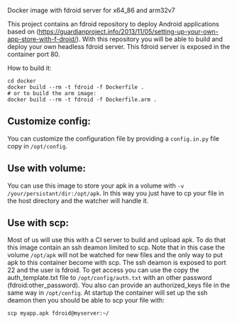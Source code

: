 Docker image with fdroid server for x64_86 and arm32v7

This project contains an fdroid repository to deploy Android applications based on (https://guardianproject.info/2013/11/05/setting-up-your-own-app-store-with-f-droid/).
With this repository you will be able to build and deploy your own headless fdroid server.
This fdroid server is exposed in the container port 80.

How to build it:

```
cd docker
docker build --rm -t fdroid -f Dockerfile .
# or to build the arm image:
docker build --rm -t fdroid -f Dockerfile.arm .

```

Customize config:
-----------------

You can customize the configuration file by providing a `config.in.py` file copy in `/opt/config`.


Use with volume:
----------------

You can use this image to store your apk in a volume with `-v /your/persistant/dir:/opt/apk`.
In this way you just have to cp your file in the host directory and the watcher will handle it.


Use with scp:
-------------

Most of us will use this with a CI server to build and upload apk. To do that this image contain an ssh deamon limited to scp.
Note that in this case the volume `/opt/apk` will not be watched for new files and the only way to put apk to this container become with scp.
The ssh deamon is exposed to port 22 and the user is fdroid.
To get access you can use the copy the auth_template.txt file to `/opt/config/auth.txt` with an other password (fdroid:other_password).
You also can provide an authorized_keys file in the same way in `/opt/config`.
At startup the container will set up the ssh deamon then you should be able to scp your file with:

```
scp myapp.apk fdroid@myserver:~/

```
